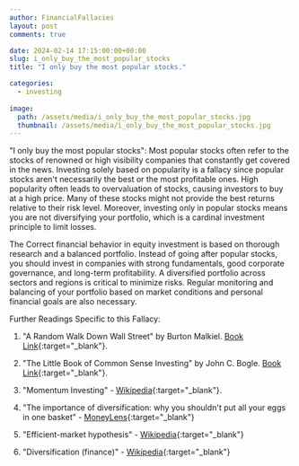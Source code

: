 ```yaml
---
author: FinancialFallacies
layout: post
comments: true

date: 2024-02-14 17:15:00:00+00:00  
slug: i_only_buy_the_most_popular_stocks
title: "I only buy the most popular stocks."

categories:
  - investing
  
image:
  path: /assets/media/i_only_buy_the_most_popular_stocks.jpg
  thumbnail: /assets/media/i_only_buy_the_most_popular_stocks.jpg
---
```


"I only buy the most popular stocks": Most popular stocks often refer to the stocks of renowned or high visibility companies that constantly get covered in the news. Investing solely based on popularity is a fallacy since popular stocks aren't necessarily the best or the most profitable ones. High popularity often leads to overvaluation of stocks, causing investors to buy at a high price. Many of these stocks might not provide the best returns relative to their risk level. Moreover, investing only in popular stocks means you are not diversifying your portfolio, which is a cardinal investment principle to limit losses. 

The Correct financial behavior in equity investment is based on thorough research and a balanced portfolio. Instead of going after popular stocks, you should invest in companies with strong fundamentals, good corporate governance, and long-term profitability. A diversified portfolio across sectors and regions is critical to minimize risks. Regular monitoring and balancing of your portfolio based on market conditions and personal financial goals are also necessary.

Further Readings Specific to this Fallacy:

1. "A Random Walk Down Wall Street" by Burton Malkiel. [Book Link](https://www.amazon.com/Random-Walk-Down-Wall-Street/dp/0393330338/ref=nosim?tag=financialfall-20){:target="_blank"}.

2. "The Little Book of Common Sense Investing" by John C. Bogle. [Book Link](https://www.amazon.com/Little-Book-Common-Sense-Investing/dp/1119404509/ref=nosim?tag=financialfall-20){:target="_blank"}.

3. "Momentum Investing" - [Wikipedia](https://en.wikipedia.org/wiki/Momentum_investing){:target="_blank"}.

4. "The importance of diversification: why you shouldn't put all your eggs in one basket" - [MoneyLens](https://www.moneylens.com/topics/investing/the-importance-of-diversification){:target="_blank"}

5. "Efficient-market hypothesis" - [Wikipedia](https://en.wikipedia.org/wiki/Efficient-market_hypothesis){:target="_blank"}

6. "Diversification (finance)" - [Wikipedia](https://en.wikipedia.org/wiki/Diversification_(finance)){:target="_blank"}
